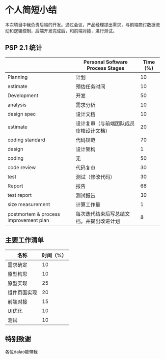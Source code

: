 # 个人简短小结
本次项目中我负责后端的开发。通过会议，产品经理提出需求，与前端商讨数据流动和逻辑控制，后端开发完成后，和前端对接，进行测试。
## PSP 2.1 统计

||	Personal Software Process Stages|	Time (%)
-|-|-
Planning|	计划|	10
estimate|	预估任务时间|	10
Development	|开发|	50
analysis|	需求分析|	10
design spec|	设计文档|	10
estimate|	设计复审（与前端团队成员审核设计文档）|	20
coding standard|	代码规范|	70
design	|设计架构|	1
coding	|无	|50
code review	|代码复审|	30
test|	测试（修改代码）|	30
Report	|报告|	68
test report|	测试报告|	30
size measurement|	计算工作量	|1
postmortem & process improvement plan	|每次迭代结束后写总结文档，并提出改进计划|	8

## 主要工作清单

|名称|时间（%）|
|-|-|
|需求确定|	10|
|原型构思|	10|
|原型实现|25|
|组件页面实现|	20|
|前端对接|	15|
|UI优化|10|
|测试|	10|

## 特别致谢
各位dalao能带我



